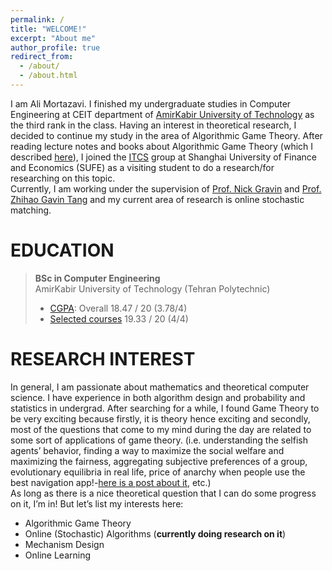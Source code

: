 ```yaml
---
permalink: /
title: "WELCOME!"
excerpt: "About me"
author_profile: true
redirect_from: 
  - /about/
  - /about.html
---
```

I am Ali Mortazavi. I finished my undergraduate studies in Computer Engineering at CEIT department of [AmirKabir University of Technology](https://alimorty.github.io//posts/2019-08-03-About-Amirkabir-University-of-Technology/) as the third rank in the class. Having an interest in theoretical research, I decided to continue my study in the area of Algorithmic Game Theory. After reading lecture notes and books about Algorithmic Game Theory (which I described [here](https://alimorty.github.io//cv/)), I joined the [ITCS](http://itcs.shufe.edu.cn/people/) group at Shanghai University of Finance and Economics (SUFE) as a visiting student to do a research/for researching on this topic.<br>
Currently, I am working under the supervision of [Prof. Nick Gravin](http://itcs.shufe.edu.cn/~gravin/) and [Prof. Zhihao Gavin Tang](http://itcs.shufe.edu.cn/~zhtang/) and my current area of research is online stochastic matching.<br>



 



EDUCATION
======
> **BSc in Computer Engineering** <br>
> AmirKabir University of Technology (Tehran Polytechnic)
> * [CGPA](https://github.com/AliMorty/AliMorty.github.io/raw/master/files/Transcript_Ali_Mortazavi.pdf):   Overall         18.47 / 20 (3.78/4)
> * [Selected courses](https://alimorty.github.io//education/)   19.33 / 20 (4/4) <br>
                                                                  
RESEARCH INTEREST
======

In general, I am passionate about mathematics and theoretical computer science. I have experience in both algorithm design and probability and statistics in undergrad. After searching for a while, I found Game Theory to be very exciting because firstly, it is theory hence exciting and secondly, most of the questions that come to my mind during the day are related to some sort of applications of game theory. (i.e. understanding the selfish agents’ behavior, finding a way to maximize the social welfare and maximizing the fairness, aggregating subjective preferences of a group, evolutionary equilibria in real life, price of anarchy when people use the best navigation app!-[here is a post about it](https://alimorty.github.io//posts/2019-08-12-Baraess-Paradox-and-Smartphone-Navigator-Applications/), etc.) <br>
As long as there is a nice theoretical question that I can do some progress on it, I’m in! But let’s list my interests here:<br>

* Algorithmic Game Theory
* Online (Stochastic) Algorithms (**currently doing research on it**)
* Mechanism Design
* Online Learning








  





